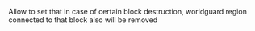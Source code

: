 Allow to set that in case of certain block destruction, worldguard region connected to that block also will be removed

